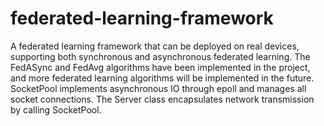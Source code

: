 # federated-learning-framework
A federated learning framework that can be deployed on real devices, supporting both synchronous and asynchronous federated learning. 
The FedASync and FedAvg algorithms have been implemented in the project, and more federated learning algorithms will be implemented in the future. 
SocketPool implements asynchronous IO through epoll and manages all socket connections. 
The Server class encapsulates network transmission by calling SocketPool.